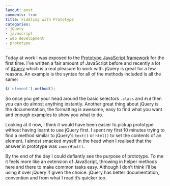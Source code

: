 ```yaml
---
layout: post
comments: true
title: Fiddling with Prototype
categories:
- jQuery
- javascript
- web development
- prototype
---
```

Today at work I was exposed to the [Prototype JavaScript framework](http://www.prototypejs.org/) for the first time. I’ve written a fair amount of JavaScript before and recently a lot of [jQuery](http://jquery.com/) which is a real pleasure to work with. jQuery is great for a few reasons. An example is the syntax for all of the methods included is all the same:

``` javascript
$('element').method();
```

So once you get your head around the basic selectors `.class` and `#id` then you can do almost anything instantly. Another great thing about jQuery is the documentation, the formatting is awesome, easy to find what you want and enough examples to show you what to do.

Looking at it now, I think it would have been easier to pickup prototype without having learnt to use jQuery first. I spent my first 10 minutes trying to find a method similar to jQuery's `text()` or `html()` to set the contents of an element. I almost smacked myself in the head when I realised that the answer in prototype was `innerHtml()`.

By the end of the day I could defiantly see the purpose of prototype. To me it feels more like an extension of JavaScript, throwing in helper methods here and there to make common tasks easy. Although I don’t think i’ll be using it over jQuery if given the choice. jQuery has better documentation, convention and from what I read it’s quicker too.

